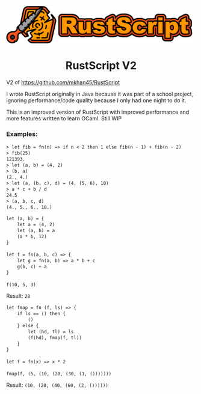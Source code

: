 <div align=center>
    <img src="assets/logo.png" width="600px">
    <h1>
        RustScript V2
    </h1>
</div>


V2 of <https://github.com/mkhan45/RustScript>

I wrote RustScript originally in Java because it was part of a school project,
ignoring performance/code quality because I only had one night to do it.

This is an improved version of RustScript with improved performance and more features
written to learn OCaml. Still WIP


### Examples:

```
> let fib = fn(n) => if n < 2 then 1 else fib(n - 1) + fib(n - 2)
> fib(25)
121393.
> let (a, b) = (4, 2)
> (b, a)
(2., 4.)
> let (a, (b, c), d) = (4, (5, 6), 10)
> a * c + b / d
24.5
> (a, b, c, d)
(4., 5., 6., 10.)
```

```
let (a, b) = {
    let a = (4, 2)
    let (a, b) = a
    (a * b, 12)
}

let f = fn(a, b, c) => {
    let g = fn(a, b) => a * b + c
    g(b, c) + a
}

f(10, 5, 3)
```
Result: `28`

```
let fmap = fn (f, ls) => {
    if ls == () then {
        ()
    } else {
        let (hd, tl) = ls
        (f(hd), fmap(f, tl))
    }
}

let f = fn(x) => x * 2

fmap(f, (5, (10, (20, (30, (1, ()))))))
```
Result: `(10, (20, (40, (60, (2, ())))))`
